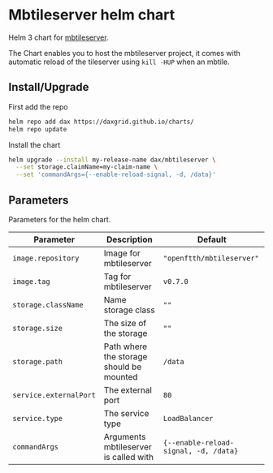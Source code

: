 # Mbtileserver helm chart

Helm 3 chart for [mbtileserver](https://github.com/consbio/mbtileserver).

The Chart enables you to host the mbtileserver project, it comes with automatic reload of the tileserver using `kill -HUP` when an mbtile.

## Install/Upgrade

First add the repo
```sh
helm repo add dax https://daxgrid.github.io/charts/
helm repo update
```

Install the chart
```sh
helm upgrade --install my-release-name dax/mbtileserver \
  --set storage.claimName=my-claim-name \
  --set 'commandArgs={--enable-reload-signal, -d, /data}'
```

## Parameters
Parameters for the helm chart.

| Parameter              | Description                              | Default                               |
|------------------------|------------------------------------------|---------------------------------------|
| `image.repository`     | Image for mbtileserver                   | `"openftth/mbtileserver"`             |
| `image.tag`            | Tag for mbtileserver                     | `v0.7.0`                              |
| `storage.className`    | Name storage class                       | `""`                                  |
| `storage.size`         | The size of the storage                  | `""`                                  |
| `storage.path`         | Path where the storage should be mounted | `/data`                               |
| `service.externalPort` | The external port                        | `80`                                  |
| `service.type`         | The service type                         | `LoadBalancer`                        |
| `commandArgs`          | Arguments mbtileserver is called with    | `{--enable-reload-signal, -d, /data}` |
